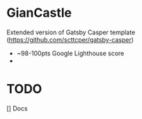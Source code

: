 # GianCastle

 Extended version of Gatsby Casper template 
 (https://github.com/scttcper/gatsby-casper)

- ~98-100pts Google Lighthouse score
- 
# TODO
[] Docs
